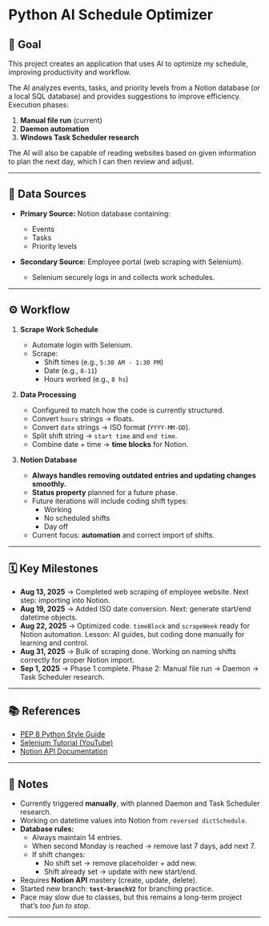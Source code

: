 # Python AI Schedule Optimizer

## 📌 Goal
This project creates an application that uses AI to optimize my schedule, improving productivity and workflow.

The AI analyzes events, tasks, and priority levels from a Notion database (or a local SQL database) and provides suggestions to improve efficiency.  
Execution phases:  
1. **Manual file run** (current)  
2. **Daemon automation**  
3. **Windows Task Scheduler research**  

The AI will also be capable of reading websites based on given information to plan the next day, which I can then review and adjust.

---

## 📂 Data Sources
- **Primary Source:** Notion database containing:  
  - Events  
  - Tasks  
  - Priority levels  

- **Secondary Source:** Employee portal (web scraping with Selenium).  
  - Selenium securely logs in and collects work schedules.  

---

## ⚙️ Workflow
1. **Scrape Work Schedule**  
   - Automate login with Selenium.  
   - Scrape:  
     - Shift times (e.g., `5:30 AM - 1:30 PM`)  
     - Date (e.g., `8-11`)  
     - Hours worked (e.g., `8 hs`)  

2. **Data Processing**  
   - Configured to match how the code is currently structured.  
   - Convert `hours` strings → floats.  
   - Convert `date` strings → ISO format (`YYYY-MM-DD`).  
   - Split shift string → `start time` and `end time`.  
   - Combine date + time → **time blocks** for Notion.  

3. **Notion Database**  
   - **Always handles removing outdated entries and updating changes smoothly.**  
   - **Status property** planned for a future phase.  
   - Future iterations will include coding shift types:  
     - Working  
     - No scheduled shifts  
     - Day off  
   - Current focus: **automation** and correct import of shifts.  

---

## 🗓 Key Milestones
- **Aug 13, 2025** → Completed web scraping of employee website. Next step: importing into Notion.  
- **Aug 19, 2025** → Added ISO date conversion. Next: generate start/end datetime objects.  
- **Aug 22, 2025** → Optimized code. `timeBlock` and `scrapeWeek` ready for Notion automation. Lesson: AI guides, but coding done manually for learning and control.  
- **Aug 31, 2025** → Bulk of scraping done. Working on naming shifts correctly for proper Notion import.  
- **Sep 1, 2025** → Phase 1 complete. Phase 2: Manual file run → Daemon → Task Scheduler research.  

---

## 📚 References
- [PEP 8 Python Style Guide](https://peps.python.org/pep-0008/)  
- [Selenium Tutorial (YouTube)](https://www.youtube.com/watch?v=NB8OceGZGjA)  
- [Notion API Documentation](https://developers.notion.com/docs)  

---

## 📝 Notes
- Currently triggered **manually**, with planned Daemon and Task Scheduler research.  
- Working on datetime values into Notion from `reversed dictSchedule`.  
- **Database rules:**  
  - Always maintain 14 entries.  
  - When second Monday is reached → remove last 7 days, add next 7.  
  - If shift changes:  
    - No shift set → remove placeholder + add new.  
    - Shift already set → update with new start/end.  
- Requires **Notion API** mastery (create, update, delete).  
- Started new branch: **`test-branchV2`** for branching practice.  
- Pace may slow due to classes, but this remains a long-term project that’s *too fun to stop*.  

---

